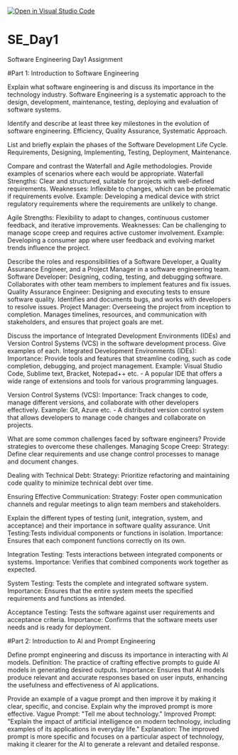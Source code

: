[![Open in Visual Studio Code](https://classroom.github.com/assets/open-in-vscode-2e0aaae1b6195c2367325f4f02e2d04e9abb55f0b24a779b69b11b9e10269abc.svg)](https://classroom.github.com/online_ide?assignment_repo_id=15614446&assignment_repo_type=AssignmentRepo)
# SE_Day1
Software Engineering Day1 Assignment

#Part 1: Introduction to Software Engineering

Explain what software engineering is and discuss its importance in the technology industry.
Software Engineering is a systematic approach to the design, development, maintenance, testing, deploying and evaluation of software systems. 


Identify and describe at least three key milestones in the evolution of software engineering.
Efficiency, Quality Assurance, Systematic Approach.


List and briefly explain the phases of the Software Development Life Cycle.
Requirements, Designing, Implementing, Testing, Deployment, Maintenance.


Compare and contrast the Waterfall and Agile methodologies. Provide examples of scenarios where each would be appropriate.
Waterfall
Strengths: Clear and structured, suitable for projects with well-defined requirements.
Weaknesses: Inflexible to changes, which can be problematic if requirements evolve.
Example: Developing a medical device with strict regulatory requirements where the requirements are unlikely to change.

Agile
Strengths: Flexibility to adapt to changes, continuous customer feedback, and iterative improvements.
Weaknesses: Can be challenging to manage scope creep and requires active customer involvement.
Example: Developing a consumer app where user feedback and evolving market trends influence the project.


Describe the roles and responsibilities of a Software Developer, a Quality Assurance Engineer, and a Project Manager in a software engineering team.
Software Developer: Designing, coding, testing, and debugging software. Collaborates with other team members to implement features and fix issues.
Quality Assurance Engineer: Designing and executing tests to ensure software quality. Identifies and documents bugs, and works with developers to resolve issues.
Project Manager: Overseeing the project from inception to completion. Manages timelines, resources, and communication with stakeholders, and ensures that project goals are met.


Discuss the importance of Integrated Development Environments (IDEs) and Version Control Systems (VCS) in the software development process. Give examples of each.
Integrated Development Environments (IDEs):
Importance: Provide tools and features that streamline coding, such as code completion, debugging, and project management.
Example: Visual Studio Code, Sublime text, Bracket, Notepad++ etc. - A popular IDE that offers a wide range of extensions and tools for various programming languages.

Version Control Systems (VCS):
Importance: Track changes to code, manage different versions, and collaborate with other developers effectively.
Example: Git, Azure etc. - A distributed version control system that allows developers to manage code changes and collaborate on projects.



What are some common challenges faced by software engineers? Provide strategies to overcome these challenges.
Managing Scope Creep:
Strategy: Define clear requirements and use change control processes to manage and document changes.

Dealing with Technical Debt:
Strategy: Prioritize refactoring and maintaining code quality to minimize technical debt over time.

Ensuring Effective Communication:
Strategy: Foster open communication channels and regular meetings to align team members and stakeholders.


Explain the different types of testing (unit, integration, system, and acceptance) and their importance in software quality assurance.
Unit Testing:Tests individual components or functions in isolation.
Importance: Ensures that each component functions correctly on its own.

Integration Testing: Tests interactions between integrated components or systems.
Importance: Verifies that combined components work together as expected.

System Testing: Tests the complete and integrated software system.
Importance: Ensures that the entire system meets the specified requirements and functions as intended.

Acceptance Testing: Tests the software against user requirements and acceptance criteria.
Importance: Confirms that the software meets user needs and is ready for deployment.





#Part 2: Introduction to AI and Prompt Engineering


Define prompt engineering and discuss its importance in interacting with AI models.
Definition: The practice of crafting effective prompts to guide AI models in generating desired outputs.
Importance: Ensures that AI models produce relevant and accurate responses based on user inputs, enhancing the usefulness and effectiveness of AI applications.


Provide an example of a vague prompt and then improve it by making it clear, specific, and concise. Explain why the improved prompt is more effective.
Vague Prompt: "Tell me about technology." Improved Prompt: "Explain the impact of artificial intelligence on modern technology, including examples of its applications in everyday life."
Explanation: The improved prompt is more specific and focuses on a particular aspect of technology, making it clearer for the AI to generate a relevant and detailed response.
